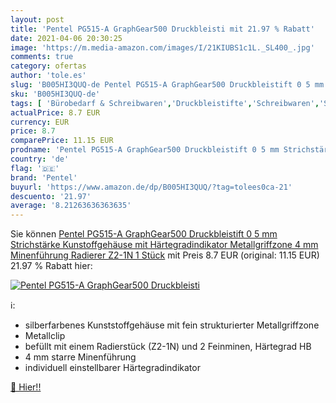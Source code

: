 ```yaml
---
layout: post
title: 'Pentel PG515-A GraphGear500 Druckbleisti mit 21.97 % Rabatt'
date: 2021-04-06 20:30:25
image: 'https://m.media-amazon.com/images/I/21KIUBS1c1L._SL400_.jpg'
comments: true
category: ofertas
author: 'tole.es'
slug: 'B005HI3QUQ-de Pentel PG515-A GraphGear500 Druckbleistift 0 5 mm...'
sku: 'B005HI3QUQ-de'
tags: [ 'Bürobedarf & Schreibwaren','Druckbleistifte','Schreibwaren','Stifte','pentel', ]
actualPrice: 8.7 EUR
currency: EUR
price: 8.7
comparePrice: 11.15 EUR
prodname: 'Pentel PG515-A GraphGear500 Druckbleistift 0 5 mm Strichstärke  Kunstoffgehäuse mit Härtegradindikator  Metallgriffzone  4 mm Minenführung  Radierer  Z2-1N   1 Stück'
country: 'de'
flag: '🇩🇪'
brand: 'Pentel'
buyurl: 'https://www.amazon.de/dp/B005HI3QUQ/?tag=tolees0ca-21'
descuento: '21.97'
average: '8.21263636363635'
---
```


Sie können [Pentel PG515-A GraphGear500 Druckbleistift 0 5 mm Strichstärke  Kunstoffgehäuse mit Härtegradindikator  Metallgriffzone  4 mm Minenführung  Radierer  Z2-1N   1 Stück](https://www.amazon.de/dp/B005HI3QUQ/?tag=tolees0ca-21) mit Preis 8.7 EUR (original: 11.15 EUR) 21.97 % Rabatt hier:

[![Pentel PG515-A GraphGear500 Druckbleisti](https://m.media-amazon.com/images/I/21KIUBS1c1L._SL400_.jpg)](https://www.amazon.de/dp/B005HI3QUQ/?tag=tolees0ca-21)

ℹ️:

- silberfarbenes Kunststoffgehäuse mit fein strukturierter Metallgriffzone
- Metallclip
- befüllt mit einem Radierstück (Z2-1N) und 2 Feinminen, Härtegrad HB
- 4 mm starre Minenführung
- individuell einstellbarer Härtegradindikator

[🛒 Hier!!](https://www.amazon.de/dp/B005HI3QUQ/?tag=tolees0ca-21)
